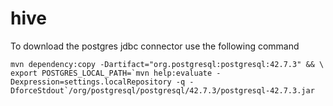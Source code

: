 # hive

To download the postgres jdbc connector use the following command

```
mvn dependency:copy -Dartifact="org.postgresql:postgresql:42.7.3" && \                                                                                             
export POSTGRES_LOCAL_PATH=`mvn help:evaluate -Dexpression=settings.localRepository -q -DforceStdout`/org/postgresql/postgresql/42.7.3/postgresql-42.7.3.jar
```
